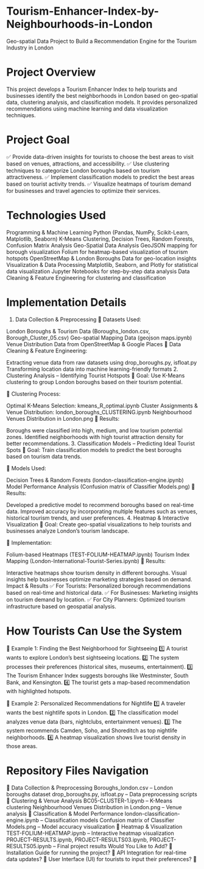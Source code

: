 # Tourism-Enhancer-Index-by-Neighbourhoods-in-London
Geo-spatial Data Project to Build a Recommendation Engine for the Tourism Industry in London

# Project Overview
This project develops a Tourism Enhancer Index to help tourists and businesses identify the best neighborhoods in London based on geo-spatial data, clustering analysis, and classification models. It provides personalized recommendations using machine learning and data visualization techniques.

# Project Goal
✅ Provide data-driven insights for tourists to choose the best areas to visit based on venues, attractions, and accessibility.
✅ Use clustering techniques to categorize London boroughs based on tourism attractiveness.
✅ Implement classification models to predict the best areas based on tourist activity trends.
✅ Visualize heatmaps of tourism demand for businesses and travel agencies to optimize their services.

# Technologies Used
Programming & Machine Learning
Python (Pandas, NumPy, Scikit-Learn, Matplotlib, Seaborn)
K-Means Clustering, Decision Trees, Random Forests, Confusion Matrix Analysis
Geo-Spatial Data Analysis
GeoJSON mapping for borough visualization
Folium for heatmap-based visualization of tourism hotspots
OpenStreetMap & London Boroughs Data for geo-location insights
Visualization & Data Processing
Matplotlib, Seaborn, and Plotly for statistical data visualization
Jupyter Notebooks for step-by-step data analysis
Data Cleaning & Feature Engineering for clustering and classification
# Implementation Details
1. Data Collection & Preprocessing
📌 Datasets Used:

London Boroughs & Tourism Data (Boroughs_london.csv, Borough_Cluster_05.csv)
Geo-spatial Mapping Data (geojson maps.ipynb)
Venue Distribution Data from OpenStreetMap & Google Places
📌 Data Cleaning & Feature Engineering:

Extracting venue data from raw datasets using drop_boroughs.py, isfloat.py
Transforming location data into machine learning-friendly formats
2. Clustering Analysis – Identifying Tourist Hotspots
📌 Goal: Use K-Means clustering to group London boroughs based on their tourism potential.

📌 Clustering Process:

Optimal K-Means Selection: kmeans_R_optimal.ipynb
Cluster Assignments & Venue Distribution:
london_boroughs_CLUSTERING.ipynb
Neighbourhood Venues Distribution in London.png
📌 Results:

Boroughs were classified into high, medium, and low tourism potential zones.
Identified neighborhoods with high tourist attraction density for better recommendations.
3. Classification Models – Predicting Ideal Tourist Spots
📌 Goal: Train classification models to predict the best boroughs based on tourism data trends.

📌 Models Used:

Decision Trees & Random Forests (london-classification-engine.ipynb)
Model Performance Analysis (Confusion matrix of Classifier Models.png)
📌 Results:

Developed a predictive model to recommend boroughs based on real-time data.
Improved accuracy by incorporating multiple features such as venues, historical tourism trends, and user preferences.
4. Heatmap & Interactive Visualization
📌 Goal: Create geo-spatial visualizations to help tourists and businesses analyze London’s tourism landscape.

📌 Implementation:

Folium-based Heatmaps (TEST-FOLIUM-HEATMAP.ipynb)
Tourism Index Mapping (London-International-Tourist-Series.ipynb)
📌 Results:

Interactive heatmaps show tourism density in different boroughs.
Visual insights help businesses optimize marketing strategies based on demand.
Impact & Results
✅ For Tourists: Personalized borough recommendations based on real-time and historical data.
✅ For Businesses: Marketing insights on tourism demand by location.
✅ For City Planners: Optimized tourism infrastructure based on geospatial analysis.

# How Tourists Can Use the System
🔹 Example 1: Finding the Best Neighborhood for Sightseeing
1️⃣ A tourist wants to explore London’s best sightseeing locations.
2️⃣ The system processes their preferences (historical sites, museums, entertainment).
3️⃣ The Tourism Enhancer Index suggests boroughs like Westminster, South Bank, and Kensington.
4️⃣ The tourist gets a map-based recommendation with highlighted hotspots.

🔹 Example 2: Personalized Recommendations for Nightlife
1️⃣ A traveler wants the best nightlife spots in London.
2️⃣ The classification model analyzes venue data (bars, nightclubs, entertainment venues).
3️⃣ The system recommends Camden, Soho, and Shoreditch as top nightlife neighborhoods.
4️⃣ A heatmap visualization shows live tourist density in those areas.

# Repository Files Navigation
📂 Data Collection & Preprocessing
Boroughs_london.csv – London boroughs dataset
drop_boroughs.py, isfloat.py – Data preprocessing scripts
📂 Clustering & Venue Analysis
BC05-CLUSTER-1.ipynb – K-Means clustering
Neighbourhood Venues Distribution in London.png – Venue analysis
📂 Classification & Model Performance
london-classification-engine.ipynb – Classification models
Confusion matrix of Classifier Models.png – Model accuracy visualization
📂 Heatmap & Visualization
TEST-FOLIUM-HEATMAP.ipynb – Interactive heatmap visualization
PROJECT-RESULTS.ipynb, PROJECT-RESULTS03.ipynb, PROJECT-RESULTS05.ipynb – Final project results
Would You Like to Add?
📌 Installation Guide for running the project?
📌 API Integration for real-time data updates?
📌 User Interface (UI) for tourists to input their preferences? 🚀












